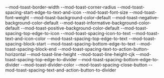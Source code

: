 --mod-toast-border-width
--mod-toast-corner-radius
--mod-toast-spacing-start-edge-to-text-and-icon
--mod-toast-font-size
--mod-toast-font-weight
--mod-toast-background-color-default
--mod-toast-negative-background-color-default
--mod-toast-informative-background-color-default
--mod-toast-positive-background-color-default
--mod-toast-spacing-top-edge-to-icon
--mod-toast-spacing-icon-to-text
--mod-toast-text-and-icon-color
--mod-toast-spacing-top-edge-to-text
--mod-toast-spacing-block-start
--mod-toast-spacing-bottom-edge-to-text
--mod-toast-spacing-block-end
--mod-toast-spacing-text-to-action-button-horizontal
--mod-toast-line-height
--mod-toast-line-height-cjk
--mod-toast-spacing-top-edge-to-divider
--mod-toast-spacing-bottom-edge-to-divider
--mod-toast-divider-color
--mod-toast-spacing-close-button
--mod-toast-spacing-text-and-action-button-to-divider